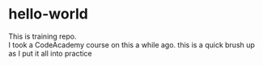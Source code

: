 # hello-world
This is training repo.<br>
I took a CodeAcademy course on this a while ago. this is a quick brush up as I put it all into practice

